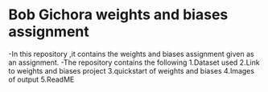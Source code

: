 # Bob Gichora weights and biases assignment
-In this repository ,it  contains the weights and biases assignment given as an assignment.
-The repository contains the following 
    1.Dataset used
    2.Link to weights and biases project
    3.quickstart of weights and biases
    4.Images of output
    5.ReadME
